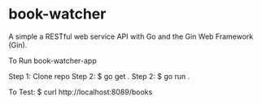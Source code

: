 # book-watcher


A simple a RESTful web service API with Go and the Gin Web Framework (Gin). 

To Run book-watcher-app

Step 1: Clone repo
Step 2: $ go get .
Step 2: $ go run .

To Test: $ curl http://localhost:8089/books
